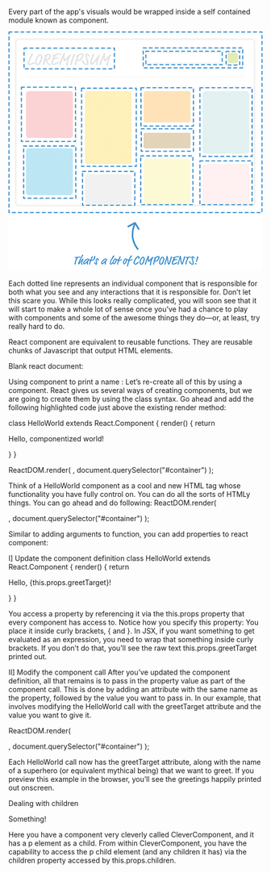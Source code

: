 Every part of the app's visuals would be wrapped inside a self contained module known as component. 

![alt text](img/03fig02.jpg)

Each dotted line represents an individual component that is responsible for both what you see and 
any interactions that it is responsible for. Don’t let this scare you. While this looks really 
complicated, you will soon see that it will start to make a whole lot of sense once you’ve had a chance 
to play with components and some of the awesome things they do—or, at least, try really hard to do.

React component are equivalent to reusable functions. They are reusable chunks of Javascript that 
output HTML elements.

Blank react document:
<!DOCTYPE html>
<html>
 
<head>
  <meta charset="utf-8">
  <title>React Components</title>
  <script src="https://unpkg.com/react@16/umd/react.development.js"></script>
  <script src="https://unpkg.com/react-dom@16/umd/react-dom.development.js"></script>
  <script src="https://unpkg.com/babel-standalone@6.15.0/babel.min.js"></script>
</head>
 
<body>
  <div id="container"></div>
  <script type="text/babel">
 
  </script>
</body>
 
</html>

Using component to print a name :
Let’s re-create all of this by using a component. React gives us several ways of creating components, 
but we are going to create them by using the class syntax. Go ahead and add the following highlighted code 
just above the existing render method:

class HelloWorld extends React.Component {
 render() {
     return <p>Hello, componentized world!</p>
 }
}
 
ReactDOM.render(
  <HelloWorld/>,
  document.querySelector("#container")
);

Think of a HelloWorld component as a cool and new HTML tag whose functionality you have fully control on. 
You can do all the sorts of HTMLy things. You can go ahead and do following:
ReactDOM.render(
  <div>
    <HelloWorld/>
  </div>,
  document.querySelector("#container")
);

Similar to adding arguments to function, you can add properties to react component:

I] Update the component definition
class HelloWorld extends React.Component {
  render() {
    return <p>Hello, {this.props.greetTarget}!</p>
  }
}

You access a property by referencing it via the this.props property that every component has access to. 
Notice how you specify this property: You place it inside curly brackets, { and }. In JSX, if you want something 
to get evaluated as an expression, you need to wrap that something inside curly brackets. If you don’t do that, 
you’ll see the raw text this.props.greetTarget printed out.


II] Modify the component call 
After you’ve updated the component definition, all that remains is to pass in the property value as part of the 
component call. This is done by adding an attribute with the same name as the property, followed by the value you 
want to pass in. In our example, that involves modifying the HelloWorld call with the greetTarget attribute and 
the value you want to give it.

ReactDOM.render(
  <div>
    <HelloWorld greetTarget="Batman"/>
    <HelloWorld greetTarget="Iron Man"/>
    <HelloWorld greetTarget="Nicolas Cage"/>
    <HelloWorld greetTarget="Mega Man"/>
    <HelloWorld greetTarget="Bono"/>
    <HelloWorld greetTarget="Catwoman"/>
  </div>,
  document.querySelector("#container")
);

Each HelloWorld call now has the greetTarget attribute, along with the name of a superhero (or equivalent mythical 
being) that we want to greet. If you preview this example in the browser, you’ll see the greetings happily printed 
out onscreen.

Dealing with children

<CleverComponent foo="bar">
  <p>Something!</p>
</CleverComponent>

Here you have a component very cleverly called CleverComponent, and it has a p element as a child. From within 
CleverComponent, you have the capability to access the p child element (and any children it has) via the children 
property accessed by this.props.children.

